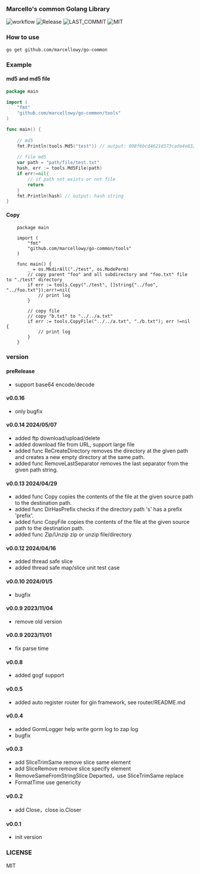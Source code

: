 ### Marcello's common Golang Library
![workflow](https://github.com/marcellowy/go-common/actions/workflows/go.yml/badge.svg?branch=main)
![Release](https://badgen.net/github/release/marcellowy/go-common)
![LAST_COMMIT](https://badgen.net/github/last-commit/marcellowy/go-common)
![MIT](https://badgen.net/github/license/micromatch/micromatch)

### How to use
```shell
go get github.com/marcellowy/go-common
```

### Example
#### md5 and md5 file

```go
package main

import (
	"fmt"
	"github.com/marcellowy/go-common/tools"
)

func main() {
	
	// md5
	fmt.Println(tools.Md5("test")) // output: 098f6bcd4621d373cade4e832627b4f6
	
	// file md5
	var path = "path/file/test.txt"
	hash, err := tools.Md5File(path)
	if err!=nil{
		// if path not exists or not file
		return
    }
	fmt.Println(hash) // output: hash string
}
```

#### Copy
```shell
    package main
    
    import (
        "fmt"
        "github.com/marcellowy/go-common/tools"
    )
    
    func main() {
        _ = os.MkdirAll("./test", os.ModePerm)
        // copy parent "foo" and all subdirectory and "foo.txt" file to "./test" directory
        if err := tools.Copy("./test", []string{"../foo", "../foo.txt"});err!=nil{         
            // print log
        }
        
        // copy file
        // copy "b.txt" to "../../a.txt"
        if err := tools.CopyFile("../../a.txt", "./b.txt"); err !=nil {
            // print log
        }
    }     
```

### version
#### preRelease
- support base64 encode/decode

#### v0.0.16 
- only bugfix

#### v0.0.14 2024/05/07
- added ftp download/upload/delete
- added download file from URL, support large file
- added func ReCreateDirectory removes the directory at the given path and creates a new empty directory at the same path.
- added func RemoveLastSeparator removes the last separator from the given path string.

#### v0.0.13 2024/04/29
- added func Copy copies the contents of the file at the given source path to the destination path. 
- added func DirHasPrefix checks if the directory path 's' has a prefix 'prefix'.
- added func CopyFile copies the contents of the file at the given source path to the destination path.
- added func Zip/Unzip zip or unzip file/directory
#### v0.0.12 2024/04/16
- added thread safe slice
- added thread safe map/slice unit test case
#### v0.0.10 2024/01/5
- bugfix
#### v0.0.9 2023/11/04
- remove old version
#### v0.0.9 2023/11/01
- fix parse time
#### v0.0.8 
- added gogf support
#### v0.0.5
- added auto register router for gin framework, see router/README.md
#### v0.0.4
- added GormLogger help write gorm log to zap log
- bugfix
#### v0.0.3
- add SliceTrimSame remove slice same element
- add SliceRemove remove slice specify element
- RemoveSameFromStringSlice Departed，use SliceTrimSame replace
- FormatTime use genericity 

#### v0.0.2
- add Close，close io.Closer

#### v0.0.1
- init version

### LICENSE
MIT
